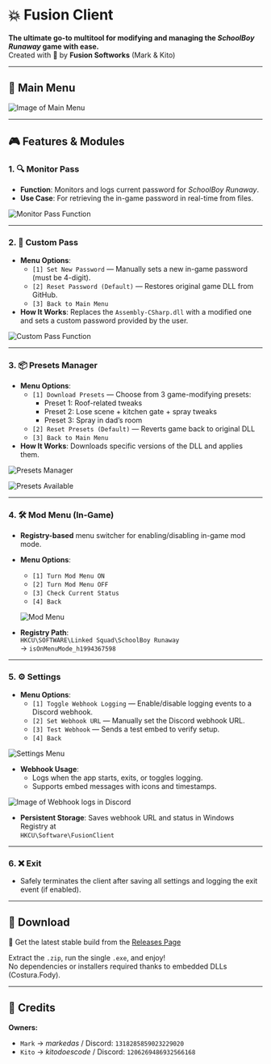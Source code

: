 # 💥 Fusion Client

**The ultimate go-to multitool for modifying and managing the _SchoolBoy Runaway_ game with ease.**  
Created with 💙 by **Fusion Softworks** (Mark & Kito)

---

## 📸 Main Menu

![Image of Main Menu](https://github.com/user-attachments/assets/444eac06-bf16-4648-a48a-18aadee65eaf)

---

## 🎮 Features & Modules

### 1. 🔍 **Monitor Pass**
- **Function**: Monitors and logs current password for _SchoolBoy Runaway_.
- **Use Case**: For retrieving the in-game password in real-time from files.
  
![Monitor Pass Function](https://github.com/user-attachments/assets/02676e84-cb7f-4ec7-9b0e-9fa75df77aed)

---

### 2. 🔐 **Custom Pass**
- **Menu Options**:
  - `[1] Set New Password` — Manually sets a new in-game password (must be 4-digit).
  - `[2] Reset Password (Default)` — Restores original game DLL from GitHub.
  - `[3] Back to Main Menu`
- **How It Works**: Replaces the `Assembly-CSharp.dll` with a modified one and sets a custom password provided by the user.

![Custom Pass Function](https://github.com/user-attachments/assets/20121e3f-4c58-4241-8ac0-8dcc33826200)

---

### 3. 📦 **Presets Manager**
- **Menu Options**:
  - `[1] Download Presets` — Choose from 3 game-modifying presets:
    - Preset 1: Roof-related tweaks
    - Preset 2: Lose scene + kitchen gate + spray tweaks
    - Preset 3: Spray in dad’s room
  - `[2] Reset Presets (Default)` — Reverts game back to original DLL
  - `[3] Back to Main Menu`
- **How It Works**: Downloads specific versions of the DLL and applies them.

![Presets Manager](https://github.com/user-attachments/assets/36266e53-bb00-46a9-b049-469c8acbd1eb)

![Presets Available](https://github.com/user-attachments/assets/cc154f99-9ab8-43f2-9af8-5d0b3a61432d)

---

### 4. 🛠️ **Mod Menu (In-Game)**
- **Registry-based** menu switcher for enabling/disabling in-game mod mode.
- **Menu Options**:
  - `[1] Turn Mod Menu ON`
  - `[2] Turn Mod Menu OFF`
  - `[3] Check Current Status`
  - `[4] Back`
  
  ![Mod Menu](https://github.com/user-attachments/assets/975fff87-d3f0-409e-8dfb-853ac7984a35)

- **Registry Path**:  
  `HKCU\SOFTWARE\Linked Squad\SchoolBoy Runaway`  
  → `isOnMenuMode_h1994367598`

---

### 5. ⚙️ **Settings**
- **Menu Options**:
  - `[1] Toggle Webhook Logging` — Enable/disable logging events to a Discord webhook.
  - `[2] Set Webhook URL` — Manually set the Discord webhook URL.
  - `[3] Test Webhook` — Sends a test embed to verify setup.
  - `[4] Back`

![Settings Menu](https://github.com/user-attachments/assets/ac983b2d-a799-4781-8b21-a7bf6ca472eb)

- **Webhook Usage**:
  - Logs when the app starts, exits, or toggles logging.
  - Supports embed messages with icons and timestamps.

![Image of Webhook logs in Discord](https://github.com/user-attachments/assets/28e061f1-0400-4dae-a899-b4ea39c3aa33)

- **Persistent Storage**: Saves webhook URL and status in Windows Registry at  
  `HKCU\Software\FusionClient`

---

### 6. ❌ **Exit**
- Safely terminates the client after saving all settings and logging the exit event (if enabled).

---

## 📆 Download

🔎 Get the latest stable build from the [Releases Page](https://github.com/FusionHolder/FusionClient/releases/latest/fusionclient.zip)

Extract the `.zip`, run the single `.exe`, and enjoy!  
No dependencies or installers required thanks to embedded DLLs (Costura.Fody).

---

## 👥 Credits

**Owners:**
- `Mark` → _markedas_ / Discord: `1318285859023229020`
- `Kito` → _kitodoescode_ / Discord: `1206269486932566168`
